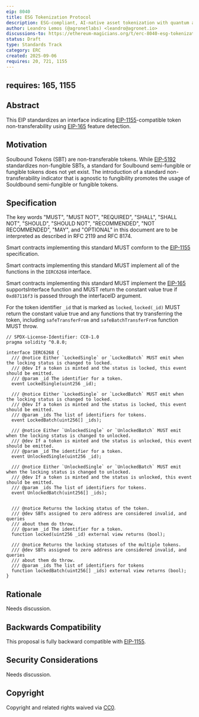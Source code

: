 ```yaml
---
eip: 8040
title: ESG Tokenization Protocol
description: ESG-compliant, AI-native asset tokenization with quantum auditability and lifecycle integrity.
author: Leandro Lemos (@agronetlabs) <leandro@agronet.io>
discussions-to: https://ethereum-magicians.org/t/erc-8040-esg-tokenization-protocol/25846
status: Draft
type: Standards Track
category: ERC
created: 2025-09-06
requires: 20, 721, 1155
---
```

requires: 165, 1155
---

## Abstract

This EIP standardizes an interface indicating [EIP-1155](./eip-1155.md)-compatible token non-transferability using [EIP-165](./eip-165.md) feature detection.

## Motivation

Soulbound Tokens (SBT) are non-transferable tokens. While [EIP-5192](./eip-5192.md) standardizes non-fungible SBTs, a standard for Soulbound semi-fungible or fungible tokens does not yet exist. The introduction of a standard non-transferability indicator that is agnostic to fungibility promotes the usage of Souldbound semi-fungible or fungible tokens.

## Specification

The key words "MUST", "MUST NOT", "REQUIRED", "SHALL", "SHALL NOT", "SHOULD", "SHOULD NOT", "RECOMMENDED", "NOT RECOMMENDED", "MAY", and "OPTIONAL" in this document are to be interpreted as described in RFC 2119 and RFC 8174.

Smart contracts implementing this standard MUST comform to the [EIP-1155](./eip-1155.md) specification.

Smart contracts implementing this standard MUST implement all of the functions in the `IERC6268` interface.

Smart contracts implementing this standard MUST implement the [EIP-165](./eip-165.md) supportsInterface function and MUST return the constant value true if `0xd87116f3` is passed through the interfaceID argument.

For the token identifier `_id` that is marked as `locked`, `locked(_id)` MUST return the constant value true and any functions that try transferring the token, including `safeTransferFrom` and `safeBatchTransferFrom` function MUST throw.

```solidity
// SPDX-License-Identifier: CC0-1.0
pragma solidity ^0.8.0;

interface IERC6268 {
  /// @notice Either `LockedSingle` or `LockedBatch` MUST emit when the locking status is changed to locked.
  /// @dev If a token is minted and the status is locked, this event should be emitted.
  /// @param _id The identifier for a token.
  event LockedSingle(uint256 _id);

  /// @notice Either `LockedSingle` or `LockedBatch` MUST emit when the locking status is changed to locked.
  /// @dev If a token is minted and the status is locked, this event should be emitted.
  /// @param _ids The list of identifiers for tokens.
  event LockedBatch(uint256[] _ids);

  /// @notice Either `UnlockedSingle` or `UnlockedBatch` MUST emit when the locking status is changed to unlocked.
  /// @dev If a token is minted and the status is unlocked, this event should be emitted.
  /// @param _id The identifier for a token.
  event UnlockedSingle(uint256 _id);

  /// @notice Either `UnlockedSingle` or `UnlockedBatch` MUST emit when the locking status is changed to unlocked.
  /// @dev If a token is minted and the status is unlocked, this event should be emitted.
  /// @param _ids The list of identifiers for tokens.
  event UnlockedBatch(uint256[] _ids);


  /// @notice Returns the locking status of the token.
  /// @dev SBTs assigned to zero address are considered invalid, and queries
  /// about them do throw.
  /// @param _id The identifier for a token.
  function locked(uint256 _id) external view returns (bool);

  /// @notice Returns the locking statuses of the multiple tokens.
  /// @dev SBTs assigned to zero address are considered invalid, and queries
  /// about them do throw.
  /// @param _ids The list of identifiers for tokens
  function lockedBatch(uint256[] _ids) external view returns (bool);
}
```

## Rationale

Needs discussion.

## Backwards Compatibility

This proposal is fully backward compatible with [EIP-1155](./eip-1155.md).

## Security Considerations

Needs discussion.

## Copyright

Copyright and related rights waived via [CC0](../LICENSE.md).
